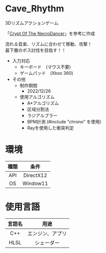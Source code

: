 # Cave_Rhythm
3Dリズムアクションゲーム

「[Crypt Of The NecroDancer](https://store.steampowered.com/app/247080/Crypt_of_the_NecroDancer/?l=japanese)」を参考に作成

流れる音楽、リズムに合わせて移動、攻撃！  
最下層のボス討伐を目指す！！

- 入力対応
  - キーボード　(マウス不要)
  - ゲームパッド　(Xbox 360)
- その他
  - 制作期間
    - 2022/12/26
  - 使用アルゴリズム
    - A*アルゴリズム
    - 区域分割法
    - ラジアルブラー
    - BPM計測 (#include "chrono" を使用)
    - Rayを使用した衝突判定

# 環境
| 種類 | 条件 |
|:-----:|:-----:|
| API | DirectX12 |
| OS | Window11 |

# 使用言語
| 言語名 | 用途 |
|:-----:|:-----:|
| C++ | エンジン、アプリ|
| HLSL | シェーダー|

